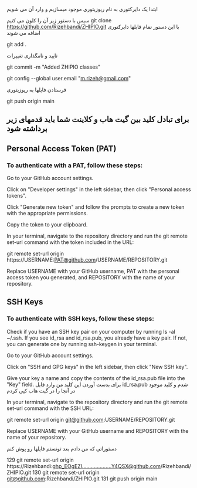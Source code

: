 ابتدا یک دایرکتوری به نام رپوزیتوری موجود میسازیم و وارد آن می شویم

سپس با دستور زیر آن را کلون می کنیم
git clone https://github.com/Rizehbandi/ZHIPIO.git
با این دستور تمام فایلها دایرکتوری اضافه می شوند

git add .

تایید و نامگذاری تغییرات 

git commit -m "Added ZHIPIO classes"



git config --global user.email "m.rizeh@gmail.com"

فرستادن فایلها به رپوزیتوری

git push origin main



## برای تبادل کلید بین گیت هاب و کلاینت شما باید قدمهای زیر برداشته شود

## Personal Access Token (PAT)

### To authenticate with a PAT, follow these steps:

Go to your GitHub account settings.

Click on "Developer settings" in the left sidebar, then click "Personal access tokens".

Click "Generate new token" and follow the prompts to create a new token with the appropriate permissions.

Copy the token to your clipboard.

In your terminal, navigate to the repository directory and run the git remote set-url command with the token included in the URL:


git remote set-url origin https://USERNAME:PAT@github.com/USERNAME/REPOSITORY.git

Replace USERNAME with your GitHub username, PAT with the personal access token you generated, and REPOSITORY with the name of your repository.

## SSH Keys
### To authenticate with SSH keys, follow these steps:
Check if you have an SSH key pair on your computer by running ls -al ~/.ssh. If you see id_rsa and id_rsa.pub, you already have a key pair. If not, you can generate one by running ssh-keygen in your terminal.

Go to your GitHub account settings.

Click on "SSH and GPG keys" in the left sidebar, then click "New SSH key".

Give your key a name and copy the contents of the id_rsa.pub file into the "Key" field.
برای بدست آوردن این کلید من وارد فایل id_rsa.pub شدم و کلید موجود در آنجا را در گیت هاب کپی کردم 

In your terminal, navigate to the repository directory and run the git remote set-url command with the SSH URL:

git remote set-url origin git@github.com:USERNAME/REPOSITORY.git

Replace USERNAME with your GitHub username and REPOSITORY with the name of your repository.



دستوراتی که من دادم بعد تونستم فایلها رو پوش کنم
   
  129  git remote set-url origin https://Rizehbandi:ghp_EOgEZl....................Y4QSX@github.com/Rizehbandi/ZHIPIO.git
  130  git remote set-url origin git@github.com:Rizehbandi/ZHIPIO.git
  131  git push origin main
 


